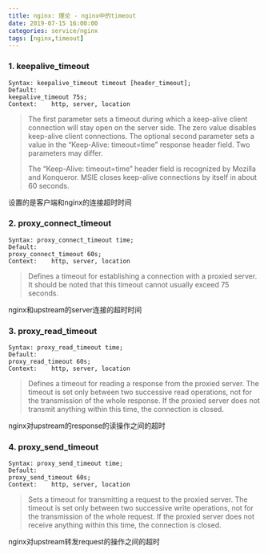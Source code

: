 ```yaml
---
title: nginx: 理论 - nginx中的timeout
date: 2019-07-15 16:00:00
categories: service/nginx
tags: [nginx,timeout]
---
```


### 1. keepalive_timeout
```
Syntax:	keepalive_timeout timeout [header_timeout];
Default: 
keepalive_timeout 75s;
Context:	http, server, location
```
> The first parameter sets a timeout during which a keep-alive client connection will stay open on the server side. The zero value disables keep-alive client connections. The optional second parameter sets a value in the “Keep-Alive: timeout=time” response header field. Two parameters may differ.
> 
> The “Keep-Alive: timeout=time” header field is recognized by Mozilla and Konqueror. MSIE closes keep-alive connections by itself in about 60 seconds.

设置的是客户端和nginx的连接超时时间


### 2. proxy_connect_timeout
```
Syntax:	proxy_connect_timeout time;
Default:	
proxy_connect_timeout 60s;
Context:	http, server, location
```
> Defines a timeout for establishing a connection with a proxied server. It should be noted that this timeout cannot usually exceed 75 seconds.

nginx和upstream的server连接的超时时间


### 3. proxy_read_timeout
```
Syntax:	proxy_read_timeout time;
Default:	
proxy_read_timeout 60s;
Context:	http, server, location
```
> Defines a timeout for reading a response from the proxied server. The timeout is set only between two successive read operations, not for the transmission of the whole response. If the proxied server does not transmit anything within this time, the connection is closed.

nginx对upstream的response的读操作之间的超时


### 4. proxy_send_timeout
```
Syntax:	proxy_send_timeout time;
Default:	
proxy_send_timeout 60s;
Context:	http, server, location
```
> Sets a timeout for transmitting a request to the proxied server. The timeout is set only between two successive write operations, not for the transmission of the whole request. If the proxied server does not receive anything within this time, the connection is closed.

nginx对upstream转发request的操作之间的超时
